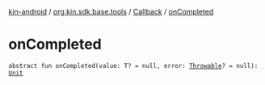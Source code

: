[kin-android](../../index.md) / [org.kin.sdk.base.tools](../index.md) / [Callback](index.md) / [onCompleted](./on-completed.md)

# onCompleted

`abstract fun onCompleted(value: T? = null, error: `[`Throwable`](https://kotlinlang.org/api/latest/jvm/stdlib/kotlin/-throwable/index.html)`? = null): `[`Unit`](https://kotlinlang.org/api/latest/jvm/stdlib/kotlin/-unit/index.html)